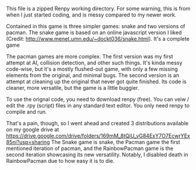 This file is a zipped Renpy working directory. For some warning, this is
 from when I just started coding, and is messy compared to my newer work.
 
Contained in this game is three simpler games: snake and two versions of pacman.
 The snake game is based on an online javascript version I liked 
 (Credit: http://www.menet.umn.edu/~dockt036/snake.html). It's a complete game
 
The pacman games are more complex. The first version was my first attempt at AI,
 collision detection, and other such things. It's kinda messy code-wise, but it's
 a mostly flushed-out game, with only a few missing elements from the original,
 and minimal bugs. The second version is an attempt at cleaning up the original 
 that never got quite finished. Its code is cleaner, more versatile, but the game
 is a little buggier.
 
To use the orignal code, you need to download renpy (free). You can veiw / edit the
 .rpy (script) files in any standard text editor. You only need renpy to compile and run.

That's a pain, though, so I went ahead and created 3 distributions
 available on my google drive at 
 https://drive.google.com/drive/folders/169mM_8tQiU_vG84ExY7O7EcwrYEx85ni?usp=sharing
 The Snake game is snake, the Pacman game the first mentioned iteration of pacman,
 and the RainbowPacman game is the second iteration showcasing its new versatility.
 Notably, I disabled death in RainbowPacman due to how easy it is to die.
